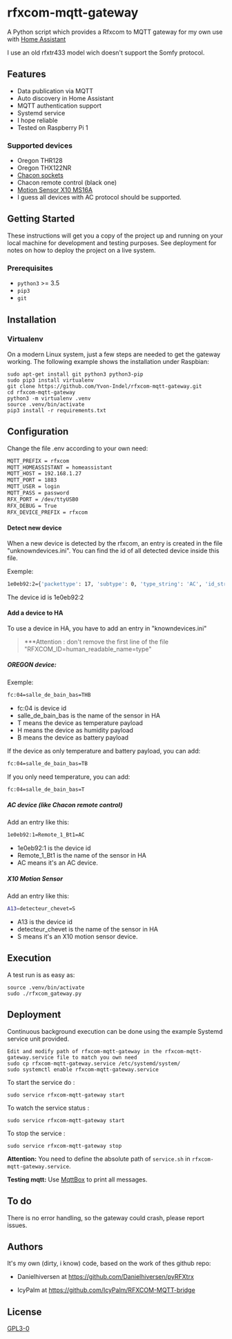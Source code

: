 # rfxcom-mqtt-gateway

A  Python script which provides a Rfxcom to MQTT gateway for my own use with [Home Assistant](https://www.home-assistant.io/docs/)

I use an old rfxtr433 model wich doesn't support the Somfy protocol.

## Features

* Data publication via MQTT
* Auto discovery in Home Assistant
* MQTT authentication support
* Systemd service
* I hope reliable
* Tested on Raspberry Pi 1

### Supported devices

* Oregon THR128
* Oregon THX122NR
* [Chacon sockets](https://chacon.com/en/remote-controlled-sockets/614-set-of-3-on-off-remote-controlled-sockets-and-3-channel-remote-control-5411478546603.html)
* Chacon remote control (black one)
* [Motion Sensor X10 MS16A](https://www.x10.com/ms16a.html)
* I guess all devices with AC protocol should be supported.

## Getting Started

These instructions will get you a copy of the project up and running on your local machine for development and testing purposes. See deployment for notes on how to deploy the project on a live system.

### Prerequisites

* `python3` >= 3.5
* `pip3`
* `git`

## Installation

### Virtualenv
On a modern Linux system, just a few steps are needed to get the gateway working.
The following example shows the installation under Raspbian:

```shell
sudo apt-get install git python3 python3-pip
sudo pip3 install virtualenv
git clone https://github.com/Yvon-Indel/rfxcom-mqtt-gateway.git
cd rfxcom-mqtt-gateway
python3 -m virtualenv .venv
source .venv/bin/activate
pip3 install -r requirements.txt
```

## Configuration

Change the file .env according to your own need:
```sh
MQTT_PREFIX = rfxcom
MQTT_HOMEASSISTANT = homeassistant
MQTT_HOST = 192.168.1.27
MQTT_PORT = 1883
MQTT_USER = login
MQTT_PASS = password
RFX_PORT = /dev/ttyUSB0
RFX_DEBUG = True
RFX_DEVICE_PREFIX = rfxcom
```
#### Detect new device
When a new device is detected by the rfxcom, an entry is created in the file "unknowndevices.ini".
You can find the id of all detected device inside this file.

Exemple:
```sh
1e0eb92:2={'packettype': 17, 'subtype': 0, 'type_string': 'AC', 'id_string': '1e0eb92:2', 'known_to_be_dimmable': False, 'known_to_be_rollershutter': False, 'id_combined': 31517586, 'unitcode': 2}={'packettype': 17, 'subtype': 0, 'type_string': 'AC', 'id_string': '1e0eb92:2', 'known_to_be_dimmable': False, 'known_to_be_rollershutter': False, 'id_combined': 31517586, 'unitcode': 2}
```
The device id is 1e0eb92:2
#### Add a device to HA
To use a device in HA, you have to add an entry in "knowndevices.ini"
> ***Attention : don't remove the first line of the file "RFXCOM_ID=human_readable_name=type"
##### OREGON device:
Exemple:
```sh
fc:04=salle_de_bain_bas=THB
```
  - fc:04 is device id
  - salle_de_bain_bas is the name of the sensor in HA
  - T means the device as temperature payload
  - H means the device as humidity payload
  - B means the device as battery payload
  
If the device as only temperature and battery payload, you can add:
```sh
fc:04=salle_de_bain_bas=TB
```
If you only need temperature, you can add:
```sh
fc:04=salle_de_bain_bas=T
```
##### AC device (like Chacon remote control)

Add an entry like this:
```sh
1e0eb92:1=Remote_1_Bt1=AC
```
  - 1e0eb92:1 is the device id
  - Remote_1_Bt1 is the name of the sensor in HA
  - AC means it's an AC device.

##### X10 Motion Sensor

Add an entry like this:
```sh
A13=detecteur_chevet=S
```
  - A13 is the device id
  - detecteur_chevet is the name of the sensor in HA
  - S means it's an X10 motion sensor device.

## Execution

A test run is as easy as:

```shell
source .venv/bin/activate
sudo ./rfxcom_gateway.py
```

## Deployment

Continuous background execution can be done using the example Systemd service unit provided.
   
```shell
Edit and modify path of rfxcom-mqtt-gateway in the rfxcom-mqtt-gateway.service file to match you own need
sudo cp rfxcom-mqtt-gateway.service /etc/systemd/system/
sudo systemctl enable rfxcom-mqtt-gateway.service
```
To start the service do :
```shell
sudo service rfxcom-mqtt-gateway start 
```
To watch the service status :
```shell
sudo service rfxcom-mqtt-gateway start
```
To stop the service :
```shell
sudo service rfxcom-mqtt-gateway stop
```

**Attention:**
You need to define the absolute path of `service.sh` in `rfxcom-mqtt-gateway.service`.

**Testing mqtt:**
Use [MqttBox](http://workswithweb.com/mqttbox.html) to print all messages.

## To do
There is no error handling, so the gateway could crash, please report issues.

## Authors

It's my own (dirty, i know) code, based on the work of thes github repo:

* Danielhiversen at https://github.com/Danielhiversen/pyRFXtrx 

* IcyPalm at https://github.com/IcyPalm/RFXCOM-MQTT-bridge



## License

[GPL3-0](https://github.com/Yvon-Indel/rfxcom-mqtt-gateway/blob/master/LICENCE)
